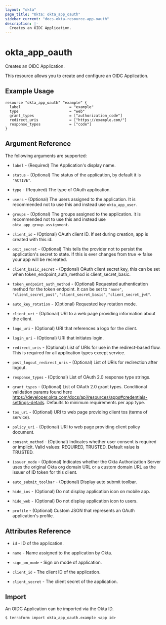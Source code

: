 ```yaml
---
layout: "okta"
page_title: "Okta: okta_app_oauth"
sidebar_current: "docs-okta-resource-app-oauth"
description: |-
  Creates an OIDC Application.
---
```


# okta_app_oauth

Creates an OIDC Application.

This resource allows you to create and configure an OIDC Application.

## Example Usage

```hcl
resource "okta_app_oauth" "example" {
  label                      = "example"
  type                       = "web"
  grant_types                = ["authorization_code"]
  redirect_uris              = ["https://example.com/"]
  response_types             = ["code"]
}
```

## Argument Reference

The following arguments are supported:

* `label` - (Required) The Application's display name.

* `status` - (Optional) The status of the application, by default it is `"ACTIVE"`.

* `type` - (Required) The type of OAuth application.

* `users` - (Optional) The users assigned to the application. It is recommended not to use this and instead use `okta_app_user`.

* `groups` - (Optional) The groups assigned to the application. It is recommended not to use this and instead use `okta_app_group_assignment`.

* `client_id` - (Optional) OAuth client ID. If set during creation, app is created with this id.

* `omit_secret` - (Optional) This tells the provider not to persist the application's secret to state. If this is ever changes from true => false your app will be recreated.

* `client_basic_secret` - (Optional) OAuth client secret key, this can be set when token_endpoint_auth_method is client_secret_basic.

* `token_endpoint_auth_method` - (Optional) Requested authentication method for the token endpoint. It can be set to `"none"`, `"client_secret_post"`, `"client_secret_basic"`, `"client_secret_jwt"`.

* `auto_key_rotation` - (Optional) Requested key rotation mode.

* `client_uri` - (Optional) URI to a web page providing information about the client.

* `logo_uri` - (Optional) URI that references a logo for the client.

* `login_uri` - (Optional) URI that initiates login.

* `redirect_uris` - (Optional) List of URIs for use in the redirect-based flow. This is required for all application types except service.

* `post_logout_redirect_uris` - (Optional) List of URIs for redirection after logout.

* `response_types` - (Optional) List of OAuth 2.0 response type strings.

* `grant_types` - (Optional) List of OAuth 2.0 grant types. Conditional validation params found here https://developer.okta.com/docs/api/resources/apps#credentials-settings-details. Defaults to minimum requirements per app type.

* `tos_uri` - (Optional) URI to web page providing client tos (terms of service).

* `policy_uri` - (Optional) URI to web page providing client policy document.

* `consent_method` - (Optional) Indicates whether user consent is required or implicit. Valid values: REQUIRED, TRUSTED. Default value is TRUSTED.

* `issuer_mode` - (Optional) Indicates whether the Okta Authorization Server uses the original Okta org domain URL or a custom domain URL as the issuer of ID token for this client.

* `auto_submit_toolbar` - (Optional) Display auto submit toolbar.

* `hide_ios` - (Optional) Do not display application icon on mobile app.

* `hide_web` - (Optional) Do not display application icon to users.

* `profile` - (Optional) Custom JSON that represents an OAuth application's profile.

## Attributes Reference

* `id` - ID of the application.

* `name` - Name assigned to the application by Okta.

* `sign_on_mode` - Sign on mode of application.

* `client_id` - The client ID of the application.

* `client_secret` - The client secret of the application.

## Import

An OIDC Application can be imported via the Okta ID.

```
$ terraform import okta_app_oauth.example <app id>
```
